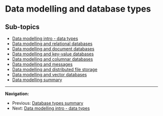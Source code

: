 # Data modelling and database types

## Sub-topics

- [Data modelling intro - data types](./data-types.md)
- [Data modelling and relational databases](./data-modelling-relational-dbs.md)
- [Data modelling and document databases](./data-modelling-document-dbs.md)
- [Data modelling and key-value databases](./data-modelling-key-values-dbs.md)
- [Data modelling and columnar databases](./data-modelling-columnar-dbs.md)
- [Data modelling and messages](./data-modelling-messages.md)
- [Data modelling and distributed file storage](./data-modelling-distributed-file-storage.md)
- [Data modelling and vector databases](./data-modelling-vector-dbs.md)
- [Data modelling summary](./data-modelling-summary.md)

---

**Navigation:**

- Previous: [Database types summary](./database-types-summary.md)
- Next: [Data modelling intro - data types](./data-types.md)
